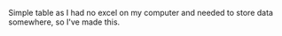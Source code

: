 Simple table as I had no excel on my computer and needed to store data somewhere, so I've made this.
